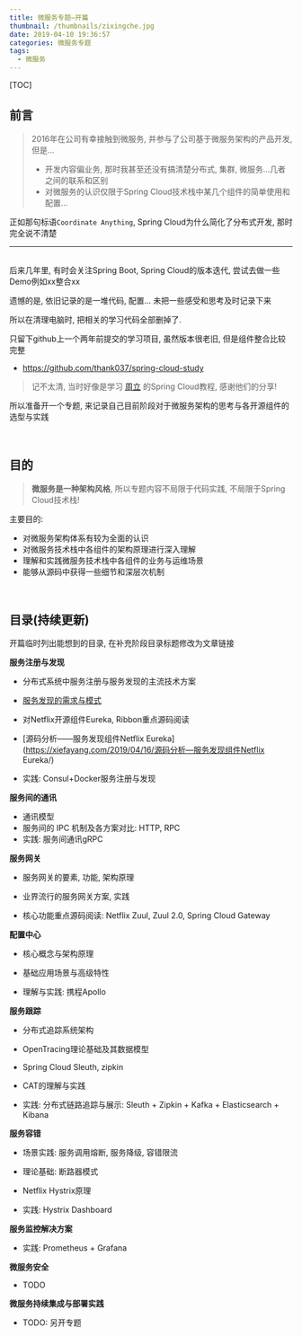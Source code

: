 ```yaml
---
title: 微服务专题—开篇
thumbnail: /thumbnails/zixingche.jpg
date: 2019-04-10 19:36:57
categories: 微服务专题
tags:
  - 微服务
---
```


[TOC]

## 前言

> 2016年在公司有幸接触到微服务, 并参与了公司基于微服务架构的产品开发, 但是...
> <!-- more -->
> - 开发内容偏业务, 那时我甚至还没有搞清楚分布式, 集群, 微服务...几者之间的联系和区别
> - 对微服务的认识仅限于Spring Cloud技术栈中某几个组件的简单使用和配置...

正如那句标语`Coordinate Anything`, Spring Cloud为什么简化了分布式开发, 那时完全说不清楚

---

<br>
后来几年里, 有时会关注Spring Boot, Spring Cloud的版本迭代, 尝试去做一些Demo例如xx整合xx

遗憾的是, 依旧记录的是一堆代码, 配置... 未把一些感受和思考及时记录下来

所以在清理电脑时, 把相关的学习代码全部删掉了.

只留下github上一个两年前提交的学习项目, 虽然版本很老旧, 但是组件整合比较完整

- https://github.com/thank037/spring-cloud-study

> 记不太清, 当时好像是学习 [周立](http://www.itmuch.com/) 的Spring Cloud教程, 感谢他们的分享!

所以准备开一个专题, 来记录自己目前阶段对于微服务架构的思考与各开源组件的选型与实践

<br>

## 目的

> **微服务是一种架构风格**, 所以专题内容不局限于代码实践, 不局限于Spring Cloud技术栈!

主要目的:

- 对微服务架构体系有较为全面的认识
- 对微服务技术栈中各组件的架构原理进行深入理解
- 理解和实践微服务技术栈中各组件的业务与运维场景
- 能够从源码中获得一些细节和深层次机制 

<br>

## 目录(持续更新)

开篇临时列出能想到的目录, 在补充阶段目录标题修改为文章链接

**服务注册与发现**

- 分布式系统中服务注册与服务发现的主流技术方案

- [服务发现的需求与模式](https://xiefayang.com/2019/04/19/服务发现——需求与模式/)

- 对Netflix开源组件Eureka, Ribbon重点源码阅读

- [源码分析——服务发现组件Netflix Eureka](https://xiefayang.com/2019/04/16/源码分析—服务发现组件Netflix Eureka/)

- 实践: Consul+Docker服务注册与发现


**服务间的通讯**

- 通讯模型
- 服务间的 IPC 机制及各方案对比: HTTP, RPC
- 实践: 服务间通讯gRPC


**服务网关**

- 服务网关的要素, 功能, 架构原理

- 业界流行的服务网关方案, 实践

- 核心功能重点源码阅读: Netflix Zuul, Zuul 2.0, Spring Cloud Gateway


**配置中心**

- 核心概念与架构原理

- 基础应用场景与高级特性

- 理解与实践: 携程Apollo


**服务跟踪**

- 分布式追踪系统架构

- OpenTracing理论基础及其数据模型

- Spring Cloud Sleuth, zipkin

- CAT的理解与实践

- 实践: 分布式链路追踪与展示: Sleuth + Zipkin + Kafka + Elasticsearch + Kibana


**服务容错**

- 场景实践: 服务调用熔断, 服务降级, 容错限流

- 理论基础: 断路器模式

- Netflix Hystrix原理

- 实践: Hystrix Dashboard


**服务监控解决方案**

- 实践: Prometheus + Grafana


**微服务安全**

- TODO 


**微服务持续集成与部署实践**

- TODO: 另开专题